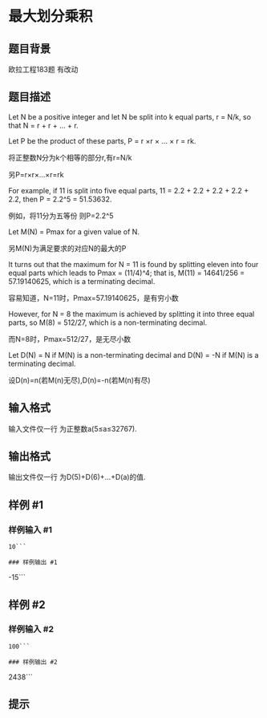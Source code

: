 # 最大划分乘积

## 题目背景

欧拉工程183题 有改动


## 题目描述

Let N be a positive integer and let N be split into k equal parts, r = N/k, so that N = r + r + ... + r.

Let P be the product of these parts, P = r ×r × ... × r = rk.


将正整数N分为k个相等的部分r,有r=N/k

另P=r×r×...×r=rk


For example, if 11 is split into five equal parts, 11 = 2.2 + 2.2 + 2.2 + 2.2 + 2.2, then P = 2.2^5 = 51.53632.


例如，将11分为五等份 则P=2.2^5



Let M(N) = Pmax for a given value of N.

另M(N)为满足要求的对应N的最大的P


It turns out that the maximum for N = 11 is found by splitting eleven into four equal parts which leads to Pmax = (11/4)^4; that is, M(11) = 14641/256 = 57.19140625, which is a terminating decimal.


容易知道，N=11时，Pmax=57.19140625，是有穷小数


However, for N = 8 the maximum is achieved by splitting it into three equal parts, so M(8) = 512/27, which is a non-terminating decimal.


而N=8时，Pmax=512/27，是无尽小数


Let D(N) = N if M(N) is a non-terminating decimal and D(N) = -N if M(N) is a terminating decimal.


设D(n)=n(若M(n)无尽),D(n)=-n(若M(n)有尽)


## 输入格式

输入文件仅一行 为正整数a(5≤a≤32767).


## 输出格式

输出文件仅一行 为D(5)+D(6)+...+D(a)的值.


## 样例 #1

### 样例输入 #1
```
10```

### 样例输出 #1

```
-15```

## 样例 #2

### 样例输入 #2
```
100```

### 样例输出 #2

```
2438```

## 提示


